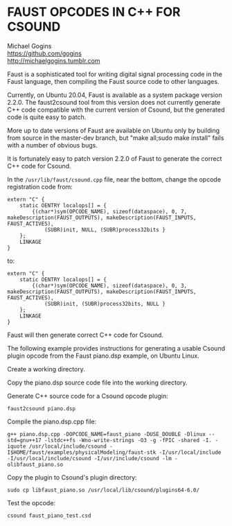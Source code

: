 # FAUST OPCODES IN C++ FOR CSOUND
Michael Gogins<br>
https://github.com/gogins<br>
http://michaelgogins.tumblr.com

Faust is a sophisticated tool for writing digital signal processing code in 
the Faust language, then compiling the Faust source code to other languages.

Currently, on Ubuntu 20.04, Faust is available as a system package version 
2.2.0. The faust2csound tool from this version does not currently generate C++ 
code compatible with the current version of Csound, but the generated code is 
quite easy to patch.

More up to date versions of Faust are available on Ubuntu only by building 
from source in the master-dev branch, but "make all;sudo make install" fails 
with a number of obvious bugs.

It is fortunately easy to patch version 2.2.0 of Faust to generate the 
correct C++ code for Csound.

In the `/usr/lib/faust/csound.cpp` file, near the bottom, change the opcode 
registration code from:
```
extern "C" {
    static OENTRY localops[] = {
        {(char*)sym(OPCODE_NAME), sizeof(dataspace), 0, 7, makeDescription(FAUST_OUTPUTS), makeDescription(FAUST_INPUTS, FAUST_ACTIVES),
            (SUBR)init, NULL, (SUBR)process32bits }
    };
    LINKAGE
}
```
to:
```
extern "C" {
    static OENTRY localops[] = {
        {(char*)sym(OPCODE_NAME), sizeof(dataspace), 0, 3, makeDescription(FAUST_OUTPUTS), makeDescription(FAUST_INPUTS, FAUST_ACTIVES),
            (SUBR)init, (SUBR)process32bits, NULL }
    };
    LINKAGE
}
```

Faust will then generate correct C++ code for Csound.

The following example provides instructions for generating a usable Csound 
plugin opcode from the Faust piano.dsp example, on Ubuntu Linux.

Create a working directory.

Copy the piano.dsp source code file into the working directory.

Generate C++ source code for a Csound opcode plugin:
```
faust2csound piano.dsp
```

Compile the piano.dsp.cpp file:
```
g++ piano.dsp.cpp -DOPCODE_NAME=faust_piano -DUSE_DOUBLE -Dlinux --std=gnu++17 -lstdc++fs -Wno-write-strings -O3 -g -fPIC -shared -I. -iquote /usr/local/include/csound -I$HOME/faust/examples/physicalModeling/faust-stk -I/usr/local/include -I/usr/local/include/csound -I/usr/include/csound -lm -olibfaust_piano.so
```
Copy the plugin to Csound's plugin directory:
```
sudo cp libfaust_piano.so /usr/local/lib/csound/plugins64-6.0/
```
Test the opcode:
```
csound faust_piano_test.csd
```

